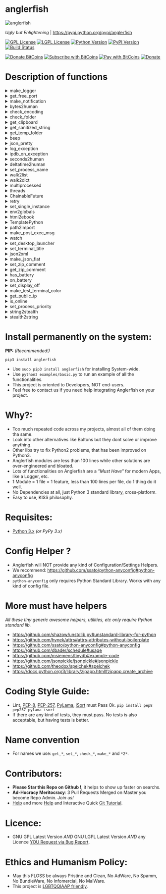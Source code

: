 
# anglerfish

![anglerfish](https://raw.githubusercontent.com/juancarlospaco/anglerfish/master/temp.jpg "Ugly but Enlightening")

*Ugly but Enlightening* | https://pypi.python.org/pypi/anglerfish

[![GPL License](http://img.shields.io/badge/license-GPL-blue.svg)](http://opensource.org/licenses/GPL-3.0)
[![LGPL License](http://img.shields.io/badge/license-LGPL-blue.svg)](http://opensource.org/licenses/LGPL-3.0)
[![Python Version](https://img.shields.io/badge/Python-3-brightgreen.svg)](http://python.org)
[![PyPI Version](https://img.shields.io/pypi/v/anglerfish.svg)](https://pypi.python.org/pypi/anglerfish)
[![Build Status](https://img.shields.io/travis/juancarlospaco/anglerfish/master.svg)](https://travis-ci.org/juancarlospaco/anglerfish)

[![Donate BitCoins](https://www.coinbase.com/assets/buttons/donation_large-5cf4f17cc2d2ae2f45b6b021ee498297409c94dcf0ba1bbf76fd5668e80b0d02.png)](https://www.coinbase.com/checkouts/c3538d335faee0c30c81672ea0223877 "Donate Bitcoins")
[![Subscribe with BitCoins](https://www.coinbase.com/assets/buttons/subscription_large-11d991f628216af05156fae88a48ce25c0cb36447a265421a43a62e572af3853.png)](https://www.coinbase.com/checkouts/c3538d335faee0c30c81672ea0223877 "Subscribe with BitCoins")
[![Pay with BitCoins](https://www.coinbase.com/assets/buttons/buy_now_large-6f15fa5979d25404827a7329e8a5ec332a42cf4fd73e27a2c3ccda017034e1b0.png)](https://www.coinbase.com/checkouts/c3538d335faee0c30c81672ea0223877 "Pay with BitCoins")
[![Donate](https://www.paypalobjects.com/en_US/i/btn/btn_donate_SM.gif "Donate with or without Credit Card")](http://goo.gl/cB7PR)


# Description of functions

<details>
<summary>
make_logger
</summary>

## make_logger

`anglerfish.make_logger(name: str, when: str='midnight', single_zip: bool=False, log_file: str=None, backup_count: int=100, emoji: bool=False)`

**Description:** Returns a Logger, that has Colored output, logs to STDOUT, logs to Rotating File,
it will try to Log to Unix SysLog Server if any, log file is based on App name,
if the App ends correctly it will automatically ZIP compress the old unused rotated logs,
Colored output may not be available on MS Windows OS,
this should be the first one to use, since others may need a way to log out important info, you should always have a logger.
Please use a unique and distinctive name for your app, and use the same name every time Anglerfish needs an app name.

**Arguments:**
- `name` is a unique name of your App, like a unique identifier, string type.
- `when` is one of 'midnight', 'S', 'M', 'H', 'D', 'W0'-'W6', optional will use 'midnight' if not provided, string type.
- `single_zip` Unused Old Rotated Logs will be ZIP Compressed automagically, `True` equals 1 ZIP per Log, `False` equals 1 ZIP for *All* Logs, lets the user choose if you want a single ZIP or one per log file.
- `log_file` log filename path or None, optional, defaults to `None`, `os.path.join(gettempdir(), name.lower().strip() + ".log")` will be used if left as `None`, log filename path on use will be printed to stdout automatically, string type.
- `backup_count` number of log backups to keep, optional, defaults to `100`, meaning 100 backups, integer type.
- `emoji` Kitten Emoji on logger *(ala [Yarn](https://yarnpkg.com) )*, Optional, defaults to `False`, boolean type.

**Keyword Arguments:** None.

**Returns:** logging.logger object.

**Source Code file:** https://github.com/juancarlospaco/anglerfish/blob/master/anglerfish/__init__.py

| State              | OS          | Description |
| ------------------ |:-----------:| -----------:|
| :white_check_mark: | **Linux**   | Works Ok    |
| :white_check_mark: | **Os X**    | Works Ok    |
| :white_check_mark: | **Windows** | Works Ok    |

**Usage Example:**

```python
from anglerfish import make_logger
log = make_logger("MyAppName")
log.debug("This is a Test.")
log.info("This is a Test.")
log.warning("This is a Test.")
log.critical("This is a Test.")
log.exception("This is a Test.")
```
</details>


<details>
<summary>
get_free_port
</summary>

## get_free_port

`anglerfish.get_free_port(port_range: tuple=(8000, 9000))`

**Description:** Returns a free unused port number integer.
Takes a tuple of 2 integers as argument, being the range of port numbers to scan.

**Arguments:**
- `port_range` is the range of port numbers to scan, starting port and ending port numbers. 2 items only are allowed. Tuple type.

**Keyword Arguments:** None.

**Returns:** Integer, a free unused port number.

**Source Code file:** https://github.com/juancarlospaco/anglerfish/blob/master/anglerfish/get_free_port.py

| State              | OS          | Description |
| ------------------ |:-----------:| -----------:|
| :white_check_mark: | **Linux**   | Works Ok    |
| :white_check_mark: | **Os X**    | Works Ok    |
| :white_check_mark: | **Windows** | Works Ok    |

**Usage Example:**

```python
from anglerfish import get_free_port
get_free_port()
```
</details>


<details>
<summary>
make_notification
</summary>

## make_notification

`anglerfish.make_notification(title: str, message: str="", name: str="", icon: str="", timeout: int=3000))`

**Description:** Makes a Passive Notification Bubble (Passive Popup), it works cross-desktop, using one of DBus, PyNotify, notify-send, kdialog, zenity or xmessage.
Should degrade nicely on operating systems that dont have any of those.
Best results are with D-Bus.

**Arguments:**
- `title` is the short title of your message, mandatory, string type.
- `message` is body of your message, defaults to empty string, optional, string type.
- `name` is the name of your App, defaults to empty string, optional, string type.
- `icon` is the icon name of your App, defaults to empty string, optional, string type.
- `timeout` is the timeout for your notification bubble, defaults to `3000`, optional, integer type.

**Keyword Arguments:** None.

**Returns:** None.

**Source Code file:** https://github.com/juancarlospaco/anglerfish/blob/master/anglerfish/make_notification.py

| State              | OS          | Description |
| ------------------ |:-----------:| -----------:|
| :white_check_mark: | **Linux**   | Works Ok    |
| :question:         | **Os X**    | Untested    |
| :x:                | **Windows** | No API      |

**Usage Example:**

```python
from anglerfish import make_notification
make_notification("test")
```
</details>


<details>
<summary>
bytes2human
</summary>

## bytes2human

`anglerfish.bytes2human(bites: int, to: str, bsize: int=1024)`

**Description:** Returns a Human Friendly string containing the argument integer bytes expressed as KiloBytes, MegaBytes, GigaBytes (...),
uses a Byte Size of `1024` by default. Its basically a Bytes to KiloBytes, MegaBytes, GigaBytes (...).

**Arguments:**
- `bites` is the number of bytes, integer type.
- `to` is one of 'k', 'm', 'g', 't', 'p', 'e', being KiloBytes, MegaBytes, GigaBytes (...), string type.
- `bsize` is the Byte Size, defaults to `1024`, since tipically is the desired byte size, integer type.

**Keyword Arguments:** None.

**Returns:** string, human friendly representation.

**Source Code file:** https://github.com/juancarlospaco/anglerfish/blob/master/anglerfish/bytes2human.py

| State              | OS          | Description |
| ------------------ |:-----------:| -----------:|
| :white_check_mark: | **Linux**   | Works Ok    |
| :white_check_mark: | **Os X**    | Works Ok    |
| :white_check_mark: | **Windows** | Works Ok    |

**Usage Example:**

```python
from anglerfish import bytes2human
bytes2human(3284902384, "g")
```
</details>


<details>
<summary>
check_encoding
</summary>

## check_encoding

`anglerfish.check_encoding(check_root: bool=True)`

**Description:** Checks the all the Encodings of the System and Logs the results, to name a few like `STDIN`, `STDERR`, `STDOUT`, FileSystem, `PYTHONIOENCODING` and Default Encoding, takes no arguments, requires a working Logger, all "UTF-8" should be ideal on Linux/Mac.

**Arguments:**
- `check_root` Check for root/administrator privileges, optional, boolean type.

**Keyword Arguments:** None.

**Returns:** Bool, `True` if everything is Ok.

**Source Code file:** https://github.com/juancarlospaco/anglerfish/blob/master/anglerfish/check_encoding.py

| State              | OS          | Description |
| ------------------ |:-----------:| -----------:|
| :white_check_mark: | **Linux**   | Works Ok    |
| :question:         | **Os X**    | Untested    |
| :white_check_mark: | **Windows** | Works Ok    |

**Usage Example:**

```python
from anglerfish import check_encoding
check_encoding()
```
</details>


<details>
<summary>
check_folder
</summary>

## check_folder

`anglerfish.check_folder(folder_to_check: str, check_space: int=1)`

**Description:** Checks a working folder from `folder_to_check` argument for everything that can go wrong,
like no Read Permissions, that the folder does not exists, and no space left on it, etc etc. Returns Boolean.

**Arguments:**
- `folder_to_check` path of the folder to check, string type.
- `check_space` Check for a minimum of disk space, Units are GigaBytes, Defaults to at least 1Gb, optional, integer type.

**Keyword Arguments:** None.

**Returns:** Bool, True if everything is Ok.

**Source Code file:** https://github.com/juancarlospaco/anglerfish/blob/master/anglerfish/check_folder.py

| State              | OS          | Description |
| ------------------ |:-----------:| -----------:|
| :white_check_mark: | **Linux**   | Works Ok    |
| :white_check_mark: | **Os X**    | Works Ok    |
| :white_check_mark: | **Windows** | Works Ok    |

**Usage Example:**

```python
from anglerfish import check_folder
check_folder("/path/to/my/folder/")
```
</details>


<details>
<summary>
get_clipboard
</summary>

## get_clipboard

`anglerfish.get_clipboard()`

**Description:** Cross-platform cross-desktop Clipboard functionality, takes no arguments.

**Arguments:** None.

**Keyword Arguments:** None.

**Returns:** A `typing.NamedTuple` object, with type hinting, `clipboard_copy()` and `clipboard_paste()`.

**Source Code file:** https://github.com/juancarlospaco/anglerfish/blob/master/anglerfish/get_clipboard.py

| State              | OS          | Description |
| ------------------ |:-----------:| -----------:|
| :white_check_mark: | **Linux**   | Works Ok    |
| :question:         | **Os X**    | Untested    |
| :white_check_mark: | **Windows** | Works Ok    |

**Usage Example:**

```python
from anglerfish import get_clipboard
clipboard_copy, clipboard_paste = get_clipboard()
clipboard_copy("This is a Test.")
print(clipboard_paste())

# Or this way:
get_clipboard().copy("This is a Test.")
print(get_clipboard().paste())
```
</details>


<details>
<summary>
get_sanitized_string
</summary>

## get_sanitized_string

`anglerfish.get_sanitized_string(stringy: str, repla: str="")`

**Description:** Take string argument and sanitize non-printable weird characters and return a clean string,
ready to use on ASCII-only if required, optionally you can pass a replacement string to be used.

**Arguments:**
- `stringy` string to be clean out of weird characters, string type.
- `repla` a replacement string to be used instead of empty string `""`, can be a single character.

**Keyword Arguments:** None.

**Returns:** string, the same as input but ASCII-only ready.

**Source Code file:** https://github.com/juancarlospaco/anglerfish/blob/master/anglerfish/get_sanitized_string.py

| State              | OS          | Description |
| ------------------ |:-----------:| -----------:|
| :white_check_mark: | **Linux**   | Works Ok    |
| :white_check_mark: | **Os X**    | Works Ok    |
| :white_check_mark: | **Windows** | Works Ok    |

**Usage Example:**

```python
from anglerfish import get_sanitized_string
get_sanitized_string("╭∩╮_(҂≖̀‿≖́)_╭∩╮")
```
</details>


<details>
<summary>
get_temp_folder
</summary>

## get_temp_folder

`anglerfish.get_temp_folder(appname: str)`

**Description:** Creates and returns a folder on the systems Temporary directory,
creating it or not if needed, the folder will have the same name as the App passed as argument,
it means to be a liittle more safe than just writing everything to the systems temp folder where simple name collisions can overwrite and loss data.

**Arguments:** `appname` the name of your app.

**Keyword Arguments:** None.

**Returns:** string, full path to the apps temp folder.

**Source Code file:** https://github.com/juancarlospaco/anglerfish/blob/master/anglerfish/get_temp_folder.py

| State              | OS          | Description |
| ------------------ |:-----------:| -----------:|
| :white_check_mark: | **Linux**   | Works Ok    |
| :white_check_mark: | **Os X**    | Works Ok    |
| :white_check_mark: | **Windows** | Works Ok    |

**Usage Example:**

```python
from anglerfish import get_temp_folder
get_temp_folder("test")
```
</details>


<details>
<summary>
beep
</summary>

## beep

`anglerfish.beep(waveform: tuple)`

**Description:** A "Beep" sound, a Cross-platform sound playing with Standard Lib only, No Sound file is required,
like old days Pc Speaker Buzzer Beep sound, meant for very long running operations and/or headless command line apps,
it works on Linux, Windows and Mac and requires nothing to run.

**Arguments:** `waveform` tuple containing integers, as the sinewave for the beep sound, defaults to `(79, 45, 32, 50, 99, 113, 126, 127)`.

**Keyword Arguments:** None.

**Returns:** Bool, True is sound playing went Ok.

**Source Code file:** https://github.com/juancarlospaco/anglerfish/blob/master/anglerfish/make_beep.py

| State              | OS          | Description |
| ------------------ |:-----------:| -----------:|
| :white_check_mark: | **Linux**   | Works Ok    |
| :question:         | **Os X**    | Untested    |
| :question:         | **Windows** | Untested    |

**Usage Example:**

```python
from anglerfish import beep
beep()
```
</details>


<details>
<summary>
json_pretty
</summary>

## json_pretty

`anglerfish.json_pretty(json_dict: dict)`

**Description:** Pretty-Printing JSON data from dictionary to string, very human friendly representation,
similar to YML but still valid JSON, works perfectly with JavaScript too.

**Arguments:** `json_dict` a dict with data that will be converted to JSON and pretty-printed as string.

**Keyword Arguments:** None.

**Returns:** string, the JSON data.

**Source Code file:** https://github.com/juancarlospaco/anglerfish/blob/master/anglerfish/make_json_pretty.py

| State              | OS          | Description |
| ------------------ |:-----------:| -----------:|
| :white_check_mark: | **Linux**   | Works Ok    |
| :white_check_mark: | **Os X**    | Works Ok    |
| :white_check_mark: | **Windows** | Works Ok    |

**Usage Example:**

```python
from anglerfish import json_pretty
json_pretty({"foo": True, "bar": 42, "baz": []})
```
</details>


<details>
<summary>
log_exception
</summary>

## log_exception

`anglerfish.log_exception()`

**Description:** Log Exceptions but pretty printing with a lot more information of whats going on under the hood,
returns a string printing it via a working logger at the same time,
works for Exceptions like on `try...except...finally` constructions, takes no arguments.

**Arguments:** None.

**Keyword Arguments:** None.

**Returns:** string, the info about the exception.

**Source Code file:** https://github.com/juancarlospaco/anglerfish/blob/master/anglerfish/make_log_exception.py

| State              | OS          | Description |
| ------------------ |:-----------:| -----------:|
| :white_check_mark: | **Linux**   | Works Ok    |
| :white_check_mark: | **Os X**    | Works Ok    |
| :white_check_mark: | **Windows** | Works Ok    |

**Usage Example:**

```python
from anglerfish import log_exception
try:
    0 / 0
except Exception:
    log_exception()
```
</details>


<details>
<summary>
ipdb_on_exception
</summary>

## ipdb_on_exception

`anglerfish.ipdb_on_exception(debugger: str="ipdb")`

**Description:** Automatic iPDB Debugger when an Exception happens,
it install a handler to attach a post-mortem ipdb console on an exception on the fly at runtime,
PDB, iPDB can be used as Debugger console.

**Arguments:**
- `debugger` one of `"ipdb"`, `"pdb"`.

**Keyword Arguments:** None.

**Returns:** None.

**Source Code file:** https://github.com/juancarlospaco/anglerfish/blob/master/anglerfish/get_pdb_on_exception.py

| State              | OS          | Description |
| ------------------ |:-----------:| -----------:|
| :white_check_mark: | **Linux**   | Works Ok    |
| :white_check_mark: | **Os X**    | Works Ok    |
| :white_check_mark: | **Windows** | Works Ok    |

**Usage Example:**

```python
from anglerfish import ipdb_on_exception
ipdb_on_exception()
try:
    0 / 0
except Exception:
    pass
```
</details>


<details>
<summary>
seconds2human
</summary>

## seconds2human

`anglerfish.seconds2human(time_on_seconds: int, do_year: bool=True, unit_words: dict={"y": " Years ", "d": " Days ",
"h": " Hours ", "m": " Minutes ", "s": " Seconds "})`

**Description:** From Time on seconds to very human friendly string representation,
calculates time with precision from seconds to days, returns the string with representation.

**Arguments:**
- `time_on_seconds` time on seconds, integer type.
- `do_year` True to calculate Years, optional, defaults to `True`, boolean type.
- `unit_words` dictionary with words representing human Time units,
useful for internationalization of the output string, defaults to English, optional, dict type.

**Keyword Arguments:** None.

**Returns:** string, human friendly representation.

**Source Code file:** https://github.com/juancarlospaco/anglerfish/blob/master/anglerfish/seconds2human.py

| State              | OS          | Description |
| ------------------ |:-----------:| -----------:|
| :white_check_mark: | **Linux**   | Works Ok    |
| :white_check_mark: | **Os X**    | Works Ok    |
| :white_check_mark: | **Windows** | Works Ok    |

**Usage Example:**

```python
from anglerfish import seconds2human
seconds2human(490890)
```
</details>


<details>
<summary>
deltatime2human
</summary>

## deltatime2human

`anglerfish.deltatime2human(time_delta, do_year: bool=True, unit_words: dict={"y": " Years ", "d": " Days ",
"h": " Hours ", "m": " Minutes ", "s": " Seconds "})`

**Description:** Convert a TimeDelta object to human string representation.
From `deltatime` object to very human friendly string representation,
calculates time with precision from seconds to years, returns the string with representawation.
Internally is just a shortcut to `anglerfish.seconds2human()`.

**Arguments:**
- `time_delta` deltatime object, `datetime.deltatime` type.
- `do_year` True to calculate Years, optional, defaults to `True`, boolean type.
- `unit_words` dictionary with words representing human Time units,
useful for internationalization of the output string, defaults to English, optional, dict type.

**Keyword Arguments:** None.

**Returns:** string, human friendly representation.

**Source Code file:** https://github.com/juancarlospaco/anglerfish/blob/master/anglerfish/seconds2human.py

| State              | OS          | Description |
| ------------------ |:-----------:| -----------:|
| :white_check_mark: | **Linux**   | Works Ok    |
| :white_check_mark: | **Os X**    | Works Ok    |
| :white_check_mark: | **Windows** | Works Ok    |

**Usage Example:**

```python
import datetime
from anglerfish import deltatime2human
deltatime_object = datetime.timedelta(seconds=123.456789)
deltatime2human(deltatime_object)
```
</details>


<details>
<summary>
set_process_name
</summary>

## set_process_name

`anglerfish.set_process_name(name: str)`

**Description:** Set the current process name to the argument `name`,
so instead of all your apps listing as `python` on the system monitor they will have proper names,
this helps debug, troubleshooting and system administration in general.
Its very recommended you use the same string passed to `anglerfish.make_logger()`

**Arguments:**
- `name` the name of your app, string type.

**Keyword Arguments:** None.

**Returns:** Boolean, True if it can change the process name.

**Source Code file:** https://github.com/juancarlospaco/anglerfish/blob/master/anglerfish/set_process_name.py

| State              | OS          | Description |
| ------------------ |:-----------:| -----------:|
| :white_check_mark: | **Linux**   | Works Ok    |
| :question:         | **Os X**    | Untested    |
| :x:                | **Windows** | No API      |

**Usage Example:**

```python
from anglerfish import set_process_name
set_process_name("MyApp")
```
</details>


<details>
<summary>
walk2list
</summary>

## walk2list

`anglerfish.walk2list(where: str, target: str, omit: str, links: Bool=False, tuply: Bool=True, namedtuple: bool=False)`

**Description:** Perform full recursive walk of `where` folder path,
search for `target` like files, ignoring `omit` like files, follow symbolic links if `links` is `True`,
convert the output to `tuple` if `tuply` is `True`, else return the `list` containing the path of all the files.

**Arguments:**
- `where` path to a folder to scan, string type.
- `target` type of files to search for, for example `.py`, string type.
- `omit` type of files to ignote, for example `.pyc`, string type.
- `links` a Boolean, `True` to follow simbolic links, optional, defaults to `False`, boolean type.
- `tuply` a Boolean, `True` to convert the output `list` into a `tuple`, optional, defaults to `True`, boolean type.
- `namedtuple` String or None, string to use as the name of the `NamedTuple`, convert the output `tuple` into a `NamedTuple`, optional, defaults to `None`, string type.

**Keyword Arguments:** None.

**Returns:** `list` or `tuple` or `NamedTuple`

**Source Code file:** https://github.com/juancarlospaco/anglerfish/blob/master/anglerfish/walk2list.py

| State              | OS          | Description |
| ------------------ |:-----------:| -----------:|
| :white_check_mark: | **Linux**   | Works Ok    |
| :white_check_mark: | **Os X**    | Works Ok    |
| :white_check_mark: | **Windows** | Works Ok    |

**Usage Example:**

```python
from anglerfish import walk2list
walk2list(".")
```
</details>


<details>
<summary>
walk2dict
</summary>

## walk2dict

`anglerfish.walk2dict(folder: str, links: Bool=False, showhidden: Bool=False, strip: Bool=False, jsony: Bool=False, ordereddict: bool=False)`

**Description:** Return Nested Dictionary that represents the folders and files structure of the folder,


**Arguments:**
- `folder` path to folder to scan, string type.
- `links` a Boolean, `True` to follow simbolic links.
- `showhidden` a Boolean, `True` to show hidden files and folders.
- `strip` a Boolean, `True` to strip the relative folder path.
- `jsony` a Boolean, `True` to convert the `dict` to JSON.
- `ordereddict` a Boolean, `True` to convert the `dict` to `OrderedDict`.

**Keyword Arguments:** None.

**Returns:** `dict` or `str` with JSON.

**Source Code file:** https://github.com/juancarlospaco/anglerfish/blob/master/anglerfish/walk2dict.py

| State              | OS          | Description |
| ------------------ |:-----------:| -----------:|
| :white_check_mark: | **Linux**   | Works Ok    |
| :white_check_mark: | **Os X**    | Works Ok    |
| :white_check_mark: | **Windows** | Works Ok    |

**Usage Example:**

```python
from anglerfish import walk2dict
walk2dict(".")
```
</details>


<details>
<summary>
multiprocessed
</summary>

## multiprocessed

`anglerfish.multiprocessed(function: Callable, arguments: object, cpu_num: int=1, thread_num: int=1, timeout: int=None)`

**Description:** Execute code on multiple CPU Cores and multiple Threads per CPU Core,
with optional Timeout, on a quick and easy way.

**Arguments:**
- `function` a function of Callable type to execute code,
- `arguments` is an object that represent the arguments for the function,
- `cpu_num` how many CPU Cores to use, integer type,
- `thread_num` how many Threads per CPU Core to use, integer type,
- `timeout` a Timeout on Seconds, integer type or None.

**Keyword Arguments:** None.

**Returns:** concurrent.futures object.

**Source Code file:** https://github.com/juancarlospaco/anglerfish/blob/master/anglerfish/make_multiprocess.py

| State              | OS          | Description |
| ------------------ |:-----------:| -----------:|
| :white_check_mark: | **Linux**   | Works Ok    |
| :white_check_mark: | **Os X**    | Works Ok    |
| :white_check_mark: | **Windows** | Works Ok    |

**Usage Example:**

```python
from anglerfish import multiprocessed
import time

def process_job(job):  # a simple function for testing only
    time.sleep(1)
    count = 100
    while count > 0:
        count -= 1
    return job
jobs = [str(i) for i in range(30)]  # a simple list

print(multiprocessed(process_job, jobs, cpu_num=1, thread_num=4))
print(multiprocessed(process_job, jobs, cpu_num=4, thread_num=1))
```
</details>


<details>
<summary>
threads
</summary>

## threads

`@threads(n: int, timeout=None)`

**Description:** Execute code on multiple Threads, with optional Timeout, on a quick and easy way.

**Arguments:**
- `n` number of Threads to use for the function execution, integer type,
- `timeout` a Timeout on seconds or None.

**Keyword Arguments:** None.

**Returns:** Its a Decorator.

**Source Code file:** https://github.com/juancarlospaco/anglerfish/blob/master/anglerfish/make_multithread.py

| State              | OS          | Description |
| ------------------ |:-----------:| -----------:|
| :white_check_mark: | **Linux**   | Works Ok    |
| :white_check_mark: | **Os X**    | Works Ok    |
| :white_check_mark: | **Windows** | Works Ok    |

**Usage Example:**

```python
from anglerfish import threads
import time
@threads(4)
def process_job():  # a simple function for testing only
    return time.sleep(1)
process_job()
```
</details>


<details>
<summary>
ChainableFuture
</summary>

## ChainableFuture

`anglerfish.ChainableFuture.then(on_success: Callable=None, on_fail: Callable=None)`

**Description:** Make a Chainable `concurrent.futures.Future` that has a `.then()` api.
This copies the JavaScript-like promises `.then()` api on Python 3.
For deep technical theory please see https://github.com/promises-aplus/promises-spec
For Python 3 Futures (JS-like promises) please see https://www.python.org/dev/peps/pep-3148
For simple human explanation this chains one Future with another Future.

**Arguments:**
- `on_success` a function to run when this Future success Ok,Callable type,Optional.
- `on_fail` a function to run when this Future fails,Callable type,Optional.

**Keyword Arguments:** None.

**Returns:** concurrent.futures object. A Future chained to current Future.

**Source Code file:** https://github.com/juancarlospaco/anglerfish/blob/master/anglerfish/make_chainable_future.py

| State              | OS          | Description |
| ------------------ |:-----------:| -----------:|
| :white_check_mark: | **Linux**   | Works Ok    |
| :white_check_mark: | **Os X**    | Works Ok    |
| :white_check_mark: | **Windows** | Works Ok    |

**Usage Example:**

```python
from anglerfish import ChainableFuture

future1 = ChainableFuture()
future2 = future1.then(lambda arg: arg + ' using ChainableFuture.then() !!!.')
future1.set_result('This is an anglerfish.ChainableFuture demo')
print(future1.result())  # Future 1 is Chained to Future 2.
print(future2.result())
```
</details>


<details>
<summary>
retry
</summary>

## retry

`@retry(tries: int=5, delay: int=3, backoff: int=2,
          timeout: int=None, silent: Bool=False, logger=None, exceptions=(Exception, ))`

**Description:** Retry calling the decorated function using an exponential backoff and timeout.

**Arguments:**
- `tries` how many times retry the operation, defaults to 5, integer type.
- `delay` delay between executions, defaults to 3, integer type.
- `backoff` an exponential backoff offset to apply to the `delay`, defaults to 2, integer type.
- `timeout` a timeout for the whole execution or None, defaults to None.
- `silent` a boolean `True` to be Silent when running the reties, defaults to False.
- `logger` a working logger to log into or None to use `print()`.
- `exceptions` A Tuple of exceptions to fail to, defaults to `(Exception, )`, optional, tuple type.

**Keyword Arguments:** None.

**Returns:** Its a Decorator.

**Source Code file:** https://github.com/juancarlospaco/anglerfish/blob/master/anglerfish/make_retry.py

| State              | OS          | Description |
| ------------------ |:-----------:| -----------:|
| :white_check_mark: | **Linux**   | Works Ok    |
| :white_check_mark: | **Os X**    | Works Ok    |
| :white_check_mark: | **Windows** | Works Ok    |

**Usage Example:**

```python
from anglerfish import retry
@retry(4)
def retry_job():  # a simple function for testing only
    return open("").read()  # Will Fail as expected
retry_job()
```
</details>


<details>
<summary>
set_single_instance
</summary>

## set_single_instance

`anglerfish.set_single_instance(name: str, port: int=8888)`

**Description:** Set a single instance Lock based on Sockets and return socket.socket object or None.

**Arguments:**
- `name` the name of your app to be used as Lock name,
- `port` port number to be used when Unix Socket is not available, mostly on MS Windows, defaults to 8888, optional, integer type.

**Keyword Arguments:** None.

**Returns:** socket.socket object or None.

**Source Code file:** https://github.com/juancarlospaco/anglerfish/blob/master/anglerfish/set_single_instance.py

| State              | OS          | Description |
| ------------------ |:-----------:| -----------:|
| :white_check_mark: | **Linux**   | Works Ok    |
| :white_check_mark: | **Os X**    | Works Ok    |
| :question:         | **Windows** | Untested    |

**Usage Example:**

```python
from anglerfish import set_single_instance
set_single_instance("MyApp")
```
</details>


<details>
<summary>
env2globals
</summary>

## env2globals

`anglerfish.env2globals(pattern: str)`

**Description:** Auto add ENV environtment variables starting with `PY_` in upper case to python globals dict.

**Arguments:** `pattern` the pattern to select which variables to add, default to `PY_`

**Keyword Arguments:** None.

**Returns:** Boolean, True if everything is Ok.

**Source Code file:** https://github.com/juancarlospaco/anglerfish/blob/master/anglerfish/env2globals.py

| State              | OS          | Description |
| ------------------ |:-----------:| -----------:|
| :white_check_mark: | **Linux**   | Works Ok    |
| :question:         | **Os X**    | Untested    |
| :question:         | **Windows** | Untested    |

**Usage Example:**

```python
from anglerfish import env2globals
env2globals()
```
</details>


<details>
<summary>
html2ebook
</summary>

## html2ebook

`anglerfish.html2ebook(files: list, fyle: str=uuid4().hex + ".epub", meta={})`

**Description:** Convert a folder with HTML5/CSS3 to eBook ePub. JavaScript does not Work on ePub.

**Arguments:**
- `files` a tuple with the list of HTML/CSS files to add to the eBook.
- `fyle` an output file path string, defaults to an uuid4 hexadecimal if not provided.

**Keyword Arguments:** `meta` contains a dict with:
- `title` is the eBook Title (Fallbacks to Filename if not provided).
- `author`  is the eBook Author (Fallbacks to Username if not provided).
- `lang` is the eBook Language (Fallbacks to English if not provided).
- `des` is a friendly eBook Description (Fallbacks to Filename if not provided).
- `copi` eBook CopyRights (Fallbacks to Creative Commons 'CC-BY-NC-SA v.4.0' if not provided).
- `pub` the eBook Publisher (Fallbacks to 'Python' if not provided).
- `date` Date and Time ISO format of eBook creation (Fallbacks to Current Date and Time if not provided).

**Returns:** a string with the file path of the new eBook file.

| State              | OS          | Description |
| ------------------ |:-----------:| -----------:|
| :white_check_mark: | **Linux**   | Works Ok    |
| :white_check_mark: | **Os X**    | Works Ok    |
| :white_check_mark: | **Windows** | Works Ok    |

**Usage Example:**

```python
from anglerfish import html2ebook
html2ebook(("/mybook/html/index.html", "/mybook/html/chapter1.html"))
```
</details>


<details>
<summary>
TemplatePython
</summary>

## TemplatePython

`anglerfish.TemplatePython(template: str)`

**Description:** TemplatePython is a tiny generic Template Engine that Render and Runs native Python code. Template syntax is similar to Django Templates and Mustache. Fastest way to run Python on HTML and Render the results. No Markup enforced, it can work with HTML/CSS/JS or any kind of Markup. Has built-in optional Minification for HTML. Notice this is a Class, not a Function.

**Arguments:**
- `template` a template string with native Python 3 code between tags, or a file-like object that supports `.read()`.

**Keyword Arguments:** None.

**Returns:** a string with the Rendered HTML.

**Source Code file:** https://github.com/juancarlospaco/anglerfish/blob/master/anglerfish/make_template_python.py

| State              | OS          | Description |
| ------------------ |:-----------:| -----------:|
| :white_check_mark: | **Linux**   | Works Ok    |
| :white_check_mark: | **Os X**    | Works Ok    |
| :white_check_mark: | **Windows** | Works Ok    |

**Usage Example:**

```python
from anglerfish import TemplatePython
demo = """<html><body>
     {%
     def say_hello(arg):
         {{"<tr> hello ", arg, " </tr>"}}
     %}
     <table>
         {% [say_hello(i) for i in range(9) if i % 2] %}
     </table>
     {% {{ testo }} {{ __doc__.title() }} %}
     {% # this is a python comment %}  </body></html>"""
templar_template = TemplatePython(demo)
print(templar_template(testo=9, mini=True))
```
</details>

<details>
<summary>
path2import
</summary>

## path2import

`anglerfish.path2import(pat: str, name: str=None, ignore_exceptions: bool=False, check_namespace: bool=True)`

**Description:** Imports a Python module from a file path string.
This is *as best as it can be* way to load a module from a file path string that
I can find from the official Python Docs, for Python 3.5+ or higher.
This has been created after having `ImportError` trying to use a 1 line module,
that only contains `__version__ = "1.0.0"`,
not meant to replace the standard way of importing modules.

**Arguments:**
- `pat` is the file path on disk from where to load a Python module from, mandatory. String type.
- `name` is the Python module name, optional,
will try to get it from the filename on the `pat` argument if omitted. String type.
- `ignore_exceptions` optional, default to `False`, boolean type. Set to `True` will not raise
any exceptions and return `None` if loading failed.
- `check_namespace` optional, default to `True`, boolean type,  will check if the `name` is already
in `globals()` namespace, if it does, raises a `NamespaceConflictError` exception.

**Keyword Arguments:** None.

**Returns:** object, a *"live"* Python module object ready for use at runtime.

**Source Code file:** https://github.com/juancarlospaco/anglerfish/blob/master/anglerfish/path2import.py

| State              | OS          | Description |
| ------------------ |:-----------:| -----------:|
| :white_check_mark: | **Linux**   | Works Ok    |
| :white_check_mark: | **Os X**    | Works Ok    |
| :white_check_mark: | **Windows** | Works Ok    |

**Usage Example:**

```python
from anglerfish import path2import
my_module = path2import("/path/to/module.py")
```
</details>


<details>
<summary>
make_post_exec_msg
</summary>

## make_post_exec_msg

`anglerfish.make_post_exec_msg(start_time: object=None, comment: str=None)`

**Description:** Simple Post-Execution Message with information about RAM used by your app and execution Time. Can also display an arbitrary string ideal for Donation links, Social, etc.
It will register itself to be executed at exit via `atexit.register()`.
Its basically a *Goodbye* message.

**Arguments:**
- `start_time` a `datetime` object, ideally should be `datetime.now()`.
- `comment` an arbitrary string ideal for Donation links, Social links, Bitcoin, etc. String type.

**Keyword Arguments:** None.

**Returns:** The formatted message, string type.

**Source Code file:** https://github.com/juancarlospaco/anglerfish/blob/master/anglerfish/make_postexec_message.py

| State              | OS          | Description |
| ------------------ |:-----------:| -----------:|
| :white_check_mark: | **Linux**   | Works Ok    |
| :white_check_mark: | **Os X**    | Works Ok    |
| :white_check_mark: | **Windows** | Works Ok    |

**Usage Example:**

```python
from anglerfish import make_post_exec_msg
make_post_exec_msg()
```
</details>


<details>
<summary>
watch
</summary>

## watch

`anglerfish.watch(file_path: str, callback: Callable=None, interval: int=60, backoff: int=1, timeout: int=None, repetitions: int=-1, silent: bool=False, logger: object=None)`

**Description:** Watch a file path for changes run callback if modified.
A WatchDog.

**Arguments:**
- `file_path` an existent readable file path to watch for changes. String type.
- `callback` a `Callable` callback function to execute when changes are detected. Callable type.
- `interval` an integer number seconds of interval between chacks for changes. Integer type.
- `backoff` an exponential backoff offset to apply to the `interval`, defaults to 1, integer type.
- `timeout` a timeout for the whole execution or None, defaults to None.
- `repetitions` how many times to check or run, -1 or 0 is infinite, defaults to -1, integer type.
- `silent` a boolean `True` to be Silent while running, defaults to False.
- `logger` a working logger to log into or None to use `print()`.

**Keyword Arguments:** None.

**Returns:** `Callable` output if theres a callable, else the file path that changed.

**Source Code file:** https://github.com/juancarlospaco/anglerfish/blob/master/anglerfish/make_watch.py

| State              | OS          | Description |
| ------------------ |:-----------:| -----------:|
| :white_check_mark: | **Linux**   | Works Ok    |
| :white_check_mark: | **Os X**    | Works Ok    |
| :white_check_mark: | **Windows** | Works Ok    |

**Usage Example:**

```python
from anglerfish import watch
watch("/tmp/file.txt")
```
</details>


<details>
<summary>
set_desktop_launcher
</summary>

## set_desktop_launcher

`anglerfish.set_desktop_launcher(app: str, desktop_file_content: str, autostart: bool=False)`

**Description:** Adds your app to autostart and/or launcher icon on the Desktop.
According to XDG standard. Runs on Linux. Other platforms simply does nothing.
Windows and Os X dont have a desktop launcher standard file.
Windows only have `*.lnk` but thats meant to be an Internet-only shortcut.

**Arguments:**
- `app` the name of your app. String type.
- `desktop_file_content` the content of the launcher file. String type.
- `autostart` a Boolean True or False to choose if your app will be added to auto-start on the desktop.

**Keyword Arguments:** None.

**Returns:** the path of the newly created launcher. string type.

**Source Code file:** https://github.com/juancarlospaco/anglerfish/blob/master/anglerfish/set_desktop_launcher.py

| State              | OS          | Description |
| ------------------ |:-----------:| -----------:|
| :white_check_mark: | **Linux**   | Works Ok    |
| :x:                | **Os X**    | No API      |
| :x:                | **Windows** | No API      |

**Usage Example:**

```python
from anglerfish import set_desktop_launcher
set_desktop_launcher("mysuperapp", "")
```
</details>


<details>
<summary>
set_terminal_title
</summary>

## set_terminal_title

`anglerfish.set_terminal_title(titlez: str="")`

**Description:** Set or Reset Bash CLI Window Titlebar Title.
According to XDG standard. Runs on Linux. Other platforms simply does nothing.
For Windows, use `title` command to approach that.

**Arguments:**
- `titlez` the title for the terminal emulator window. Optional. String type.

**Keyword Arguments:** None.

**Returns:** `titlez` if the title has been set on the terminal emulator window or None. string type.

**Source Code file:** https://github.com/juancarlospaco/anglerfish/blob/master/anglerfish/set_terminal_title.py

| State              | OS          | Description |
| ------------------ |:-----------:| -----------:|
| :white_check_mark: | **Linux**   | Works Ok    |
| :question:         | **Os X**    | Untested    |
| :white_check_mark: | **Windows** | Works Ok    |

**Usage Example:**

```python
from anglerfish import set_terminal_title
set_terminal_title("mysuperapp")
```
</details>


<details>
<summary>
json2xml
</summary>

## json2xml

`anglerfish.json2xml(json_obj: dict, line_padding: str="")`

**Description:** Takes a JSON and returns an XML, optional custom line paddings.

**Arguments:**
- `json_obj` the json data, dict type.
- `line_padding` optional custom line paddings, string type.

**Keyword Arguments:** None.

**Returns:** XML, string type.

**Source Code file:** https://github.com/juancarlospaco/anglerfish/blob/master/anglerfish/json2xml.py

| State              | OS          | Description |
| ------------------ |:-----------:| -----------:|
| :white_check_mark: | **Linux**   | Works Ok    |
| :white_check_mark: | **Os X**    | Works Ok    |
| :white_check_mark: | **Windows** | Works Ok    |

**Usage Example:**

```python
from anglerfish import json2xml
json2xml({"foo": 42, "bar": 666})
```
</details>


<details>
<summary>
make_json_flat
</summary>

## make_json_flat

`anglerfish.make_json_flat(jsony: dict, delimiter: str="__")`

**Description:** Takes a JSON and returns a JSON, but with Flatten out structure, from Nested to Flat, optional custom delimiter.

**Arguments:**
- `jsony` the json data, dict type.
- `delimiter` optional custom delimiter, string type.

**Keyword Arguments:** None.

**Returns:** JSON, a Flat JSON, dict type.

**Source Code file:** https://github.com/juancarlospaco/anglerfish/blob/master/anglerfish/make_json_flat.py

| State              | OS          | Description |
| ------------------ |:-----------:| -----------:|
| :white_check_mark: | **Linux**   | Works Ok    |
| :white_check_mark: | **Os X**    | Works Ok    |
| :white_check_mark: | **Windows** | Works Ok    |

</details>


<details>
<summary>
set_zip_comment
</summary>

## set_zip_comment

`anglerfish.set_zip_comment(zip_path: str, comment: str="")`

**Description:** Set a comment on a ZIP file, return a Boolean.

**Arguments:**
- `zip_path` ZIP file path string, str type.
- `comment` Comment for the ZIP file, optional, defaults to empty string, string type.

**Keyword Arguments:** None.

**Returns:** True if Ok, bool type.

**Source Code file:** https://github.com/juancarlospaco/anglerfish/blob/master/anglerfish/make_zip_comment.py

| State              | OS          | Description |
| ------------------ |:-----------:| -----------:|
| :white_check_mark: | **Linux**   | Works Ok    |
| :white_check_mark: | **Os X**    | Works Ok    |
| :white_check_mark: | **Windows** | Works Ok    |

**Usage Example:**

```python
from anglerfish import set_zip_comment
set_zip_comment("test.zip", "This is a comment.")
```
</details>


<details>
<summary>
get_zip_comment
</summary>

## get_zip_comment

`anglerfish.get_zip_comment(zip_path: str)`

**Description:** Get a comment metadata from a ZIP file, UTF-8 string type.

**Arguments:**
- `zip_path` ZIP file path string, str type.

**Keyword Arguments:** None.

**Returns:** UTF-8 Comment, string type.

**Source Code file:** https://github.com/juancarlospaco/anglerfish/blob/master/anglerfish/make_zip_comment.py

| State              | OS          | Description |
| ------------------ |:-----------:| -----------:|
| :white_check_mark: | **Linux**   | Works Ok    |
| :white_check_mark: | **Os X**    | Works Ok    |
| :white_check_mark: | **Windows** | Works Ok    |

**Usage Example:**

```python
from anglerfish import get_zip_comment
get_zip_comment("test.zip")
```
</details>


<details>
<summary>
has_battery
</summary>

## has_battery

`anglerfish.has_battery()`

**Description:** Check if computer has a Battery, return Boolean.

**Arguments:** None.

**Keyword Arguments:** None.

**Returns:** True if has Battery, bool type.

**Source Code file:** https://github.com/juancarlospaco/anglerfish/blob/master/anglerfish/check_hardware.py

| State              | OS          | Description |
| ------------------ |:-----------:| -----------:|
| :white_check_mark: | **Linux**   | Works Ok    |
| :x:                | **Os X**    | No API      |
| :x:                | **Windows** | No API      |

**Usage Example:**

```python
from anglerfish import has_battery
has_battery()
```
</details>


<details>
<summary>
on_battery
</summary>

## on_battery

`anglerfish.on_battery()`

**Description:** Check if computer is running on Battery, return Boolean.

**Arguments:** None.

**Keyword Arguments:** None.

**Returns:** True if computer is running Battery, bool type.

**Source Code file:** https://github.com/juancarlospaco/anglerfish/blob/master/anglerfish/check_hardware.py

| State              | OS          | Description |
| ------------------ |:-----------:| -----------:|
| :white_check_mark: | **Linux**   | Works Ok    |
| :x:                | **Os X**    | No API      |
| :x:                | **Windows** | No API      |

**Usage Example:**

```python
from anglerfish import on_battery
on_battery()
```
</details>


<details>
<summary>
set_display_off
</summary>

## set_display_off

`anglerfish.set_display_off()`

**Description:** Set Display monitor OFF, will Automatically turn ON when any Key or Mouse movement detected, return Boolean.

**Arguments:** None.

**Keyword Arguments:** None.

**Returns:** True if Ok, bool type.

**Source Code file:** https://github.com/juancarlospaco/anglerfish/blob/master/anglerfish/set_display_off.py

| State              | OS          | Description |
| ------------------ |:-----------:| -----------:|
| :white_check_mark: | **Linux**   | Works Ok    |
| :x:                | **Os X**    | Works Ok      |
| :x:                | **Windows** | No API      |

**Usage Example:**

```python
from anglerfish import set_display_off
set_display_off()
```
</details>


<details>
<summary>
make_test_terminal_color
</summary>

## make_test_terminal_color

`anglerfish.make_test_terminal_color()`

**Description:** Test the Terminal True-Color.
Prints 3 lines corresponding to Red, Green, Blue from darkest to brightest on the Terminal.
Does not Log anything to logger.

**Arguments:** None.

**Keyword Arguments:** None.

**Returns:** None.

**Source Code file:** https://github.com/juancarlospaco/anglerfish/blob/master/anglerfish/make_test_terminal_color.py

| State              | OS          | Description |
| ------------------ |:-----------:| -----------:|
| :white_check_mark: | **Linux**   | Works Ok    |
| :question:         | **Os X**    | Works Ok    |
| :x:                | **Windows** | No API      |

**Usage Example:**

```python
from anglerfish import make_test_terminal_color
make_test_terminal_color()
```
</details>


<details>
<summary>
get_public_ip
</summary>

## get_public_ip

`anglerfish.get_public_ip()`

**Description:** Get current public IP address as string.

**Arguments:** None.

**Keyword Arguments:** None.

**Returns:** current public IP address, string type.

**Source Code file:** https://github.com/juancarlospaco/anglerfish/blob/master/anglerfish/get_public_ip.py

| State              | OS          | Description |
| ------------------ |:-----------:| -----------:|
| :white_check_mark: | **Linux**   | Works Ok    |
| :x:                | **Os X**    | Works Ok    |
| :x:                | **Windows** | Works Ok    |

**Usage Example:**

```python
from anglerfish import get_public_ip
get_public_ip()
```
</details>


<details>
<summary>
is_online
</summary>

## is_online

`anglerfish.is_online()`

**Description:** Check if we got internet conectivity.

**Arguments:** None.

**Keyword Arguments:** None.

**Returns:** True if Internet is working, bool type.

**Source Code file:** https://github.com/juancarlospaco/anglerfish/blob/master/anglerfish/get_public_ip.py

| State              | OS          | Description |
| ------------------ |:-----------:| -----------:|
| :white_check_mark: | **Linux**   | Works Ok    |
| :x:                | **Os X**    | Works Ok    |
| :x:                | **Windows** | Works Ok    |

**Usage Example:**

```python
from anglerfish import is_online
is_online()
```
</details>


<details>
<summary>
set_process_priority
</summary>

## set_process_priority

`anglerfish.set_process_priority(nice=True, ionice=False)`

**Description:** Set process I/O and CPU priority..

**Arguments:**
- `nice` Use a smooth cpu priority, if your app dont need real-time using this will be good, defaults to `True`, optional, bool type.
- `ionice` Use a smooth I/O priority, I/O Nice may delay I/O Operations, not recommended on user-facing GUI!, recomended leaving it as `False`!, unless you know what you are doing, defaults to `False`, optional, bool type.

**Keyword Arguments:** None.

**Returns:** True if its working, bool type.

**Source Code file:** https://github.com/juancarlospaco/anglerfish/blob/master/anglerfish/get_public_ip.py

| State              | OS          | Description |
| ------------------ |:-----------:| -----------:|
| :white_check_mark: | **Linux**   | Works Ok    |
| :x:                | **Os X**    | Works Ok    |
| :x:                | **Windows** | No API      |

**Usage Example:**

```python
from anglerfish import set_process_priority
set_process_priority()
```
</details>


<details>
<summary>
string2stealth
</summary>

## string2stealth

`anglerfish.string2stealth(stringy)`

**Description:** Stealth Strings, hidden and dangerous.
No information is lost, both ways, supports everything that UTF-8 supports.
Makes invisible strings, a *"stealth"* string, you can pack lots of source code
and they remain invisible hidden, or make screenshot-proof encryptions.
String Unicode :fast_forward: ZLib Compress :fast_forward: Base64 :fast_forward: Binary :fast_forward: Stealth String

**Arguments:**
- `stringy` A string to convert to Stealth, string type.

**Keyword Arguments:** None.

**Returns:** Stealth string, string type.

**Source Code file:** https://github.com/juancarlospaco/anglerfish/blob/master/anglerfish/string2stealth.py

| State              | OS          | Description |
| ------------------ |:-----------:| -----------:|
| :white_check_mark: | **Linux**   | Works Ok    |
| :x:                | **Os X**    | Works Ok    |
| :x:                | **Windows** | Works Ok    |

**Usage Example:**

```python
from anglerfish import string2stealth
string2stealth("test")
```
</details>


<details>
<summary>
stealth2string
</summary>

## stealth2string

`anglerfish.stealth2string(stringy)`

**Description:** Stealth Strings, hidden and dangerous.
No information is lost, both ways, supports everything that UTF-8 supports.
Makes invisible strings back to visible normal strings, a *"normal"* string, you can unpack back lots of source code to visible normal string, or undo screenshot-proof encryptions.
Stealth String :fast_forward: Binary :fast_forward: Base64 :fast_forward: ZLib DeCompress :fast_forward: String Unicode

**Arguments:**
- `stringy` A string to convert to Stealth, string type.

**Keyword Arguments:** None.

**Returns:** Stealth string, string type.

**Source Code file:** https://github.com/juancarlospaco/anglerfish/blob/master/anglerfish/stealth2string.py

| State              | OS          | Description |
| ------------------ |:-----------:| -----------:|
| :white_check_mark: | **Linux**   | Works Ok    |
| :x:                | **Os X**    | Works Ok    |
| :x:                | **Windows** | Works Ok    |

**Usage Example:**

```python
from anglerfish import stealth2string
stealth2string("")
```
</details>



# Install permanently on the system:

**PIP:** *(Recommended!)*
```
pip3 install anglerfish
```
- Use `sudo pip3 install anglerfish` for installing System-wide.
- Use `python3 examples/basic.py` to run an example of all the functionalities.
- This project is oriented to Developers, NOT end-users.
- Feel free to contact us if you need help integrating Anglerfish on your project.


# Why?:

- Too much repeated code across my projects, almost all of them doing tha same.
- Look into other alternatives like Boltons but they dont solve or improve anything.
- Other libs try to fix Python2 problems, that has been improved on Python3.
- Anglerfish modules are less than 100 lines while other solutions are over-engineered and bloated.
- Lots of functionalities on Anglerfish are a *"Must Have"* for modern Apps, like a Logger, etc.
- 1 Module = 1 file = 1 feature, less than 100 lines per file, do 1 thing do it well.
- No Dependencies at all, just Python 3 standard library, cross-platform.
- Easy to use, KISS philosophy.


# Requisites:

- [Python 3.x](https://www.python.org "Python Homepage") *(or PyPy 3.x)*


# Config Helper ?

- Anglerfish will NOT provide any kind of Configuration/Settings Helpers.
- We recommend: https://github.com/ssato/python-anyconfig#python-anyconfig
- `python-anyconfig` only requires Python Standard Library. Works with any kind of config file.


# More must have helpers

*All these tiny generic awesome helpers, utilities, etc only require Python standard lib.*

- https://github.com/shazow/unstdlib.py#unstandard-library-for-python
- https://github.com/hynek/attrs#attrs-attributes-without-boilerplate
- https://github.com/ssato/python-anyconfig#python-anyconfig
- https://github.com/dbader/schedule#usage
- https://github.com/msiemens/tinydb#example-code
- https://github.com/jsonpickle/jsonpickle#jsonpickle
- https://github.com/theodox/spelchek#spelchek
- https://docs.python.org/3/library/zipapp.html#zipapp.create_archive


# Coding Style Guide:

- Lint, [PEP-8](https://www.python.org/dev/peps/pep-0008), [PEP-257](https://www.python.org/dev/peps/pep-0257), [PyLama](https://github.com/klen/pylama#-pylama), [iSort](https://github.com/timothycrosley/isort) must Pass Ok. `pip install pep8 pep257 pylama isort`
- If there are any kind of tests, they must pass. No tests is also acceptable, but having tests is better.


# Name convention

- For names we use: `get_*`, `set_*`, `check_*`, `make_*` and `*2*`.


# Contributors:

- **Please Star this Repo on Github !**, it helps to show up faster on searchs.
- **Ad-Hocracy Meritocracy**: 3 Pull Requests Merged on Master you become Repo Admin. *Join us!*
- [Help](https://help.github.com/articles/using-pull-requests) and more [Help](https://help.github.com/articles/fork-a-repo) and Interactive Quick [Git Tutorial](https://try.github.io).


# Licence:

- GNU GPL Latest Version *AND* GNU LGPL Latest Version *AND* any Licence [YOU Request via Bug Report](https://github.com/juancarlospaco/css-html-js-minify/issues/new).


# Ethics and Humanism Policy:
- May this FLOSS be always Pristine and Clean, No AdWare, No Spamm, No BundleWare, No Infomercial, No MalWare.
- This project is [LGBTQQIAAP friendly](http://www.urbandictionary.com/define.php?term=LGBTQQIAAP "Whats LGBTQQIAAP").
